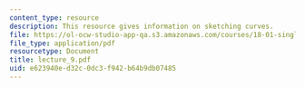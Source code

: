 ```yaml
---
content_type: resource
description: This resource gives information on sketching curves.
file: https://ol-ocw-studio-app-qa.s3.amazonaws.com/courses/18-01-single-variable-calculus-fall-2005/e623940ed32c0dc3f942b64b9db07485_lecture_9.pdf
file_type: application/pdf
resourcetype: Document
title: lecture_9.pdf
uid: e623940e-d32c-0dc3-f942-b64b9db07485
---
```

